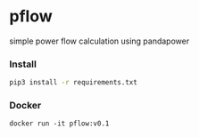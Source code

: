 # pflow
simple power flow calculation using pandapower

### Install
```bash
pip3 install -r requirements.txt
```

### Docker
```
docker run -it pflow:v0.1
```

